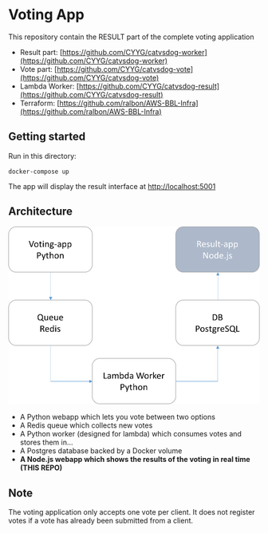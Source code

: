 Voting App
=========
This repository contain the RESULT part of the complete voting application
* Result part: [https://github.com/CYYG/catvsdog-worker](https://github.com/CYYG/catvsdog-worker)
* Vote part: [https://github.com/CYYG/catvsdog-vote](https://github.com/CYYG/catvsdog-vote)
* Lambda Worker: [https://github.com/CYYG/catvsdog-result](https://github.com/CYYG/catvsdog-result)
* Terraform: [https://github.com/ralbon/AWS-BBL-Infra](https://github.com/ralbon/AWS-BBL-Infra)

Getting started
---------------

Run in this directory:
```
docker-compose up
```
The app will display the result interface at [http://localhost:5001](http://localhost:5000)

Architecture
-----

![Architecture diagram](architecture.png)

* A Python webapp which lets you vote between two options
* A Redis queue which collects new votes
* A Python worker (designed for lambda) which consumes votes and stores them in…
* A Postgres database backed by a Docker volume
* **A Node.js webapp which shows the results of the voting in real time (THIS REPO)**


Note
----

The voting application only accepts one vote per client. It does not register votes if a vote has already been submitted from a client.
